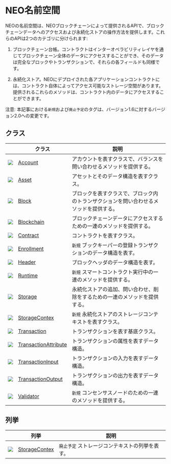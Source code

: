# NEO名前空間

NEOの名前空間は、NEOブロックチェーンによって提供されるAPIで、ブロックチェーンデータへのアクセスおよび永続化ストアの操作方法を提供します。これらのAPIは2つのカテゴリに分けられます:

1. ブロックチェーン台帳。コントラクトはインターオペラビリティレイヤを通じてブロックチェーン全体のデータにアクセスすることができ、そのデータは完全なブロックやトランザクションで、それらの各フィールドも同様です。

2. 永続化ストア。NEOにデプロイされた各アプリケーションコントラクトには、コントラクト自体によってアクセス可能なストレージ空間があります。提供されるこれらのメソッドは、コントラクト内のデータにアクセスすることができます。

注意: 本記事における`新規`および`廃止予定`のタグは、バージョン1.6に対するバージョン2.0への変更です。

## クラス

| | クラス | 説明 |
| ---------------------------------------- | ---------------------------------------- | ---------------------- |
| ![](https://i-msdn.sec.s-msft.com/dynimg/IC29808.jpeg) | [Account](neo/Account.md)          | アカウントを表すクラスで、バランスを問い合わせるメソッドを提供する。      |
| ![](https://i-msdn.sec.s-msft.com/dynimg/IC29808.jpeg) | [Asset](neo/Asset.md)              | アセットとそのデータ構造を表すクラス。         |
| ![](https://i-msdn.sec.s-msft.com/dynimg/IC29808.jpeg) | [Block](neo/Block.md)              | ブロックを表すクラスで、ブロック内のトランザクションを問い合わせるメソッドを提供する。  |
| ![](https://i-msdn.sec.s-msft.com/dynimg/IC29808.jpeg) | [Blockchain](neo/Blockchain.md)    | ブロックチェーンデータにアクセスするための一連のメソッドを提供する。    |
| ![](https://i-msdn.sec.s-msft.com/dynimg/IC29808.jpeg) | [Contract](neo/Contract.md)        | コントラクトを表すクラス。                |
| ![](https://i-msdn.sec.s-msft.com/dynimg/IC29808.jpeg) | [Enrollment](neo/Enrollment.md)    | `新規` ブックキーパーの登録トランザクションのデータ構造を表す。 |
| ![](https://i-msdn.sec.s-msft.com/dynimg/IC29808.jpeg) | [Header](neo/Header.md)            | ブロックヘッダのデータ構造を表す。           |
| ![](https://i-msdn.sec.s-msft.com/dynimg/IC29808.jpeg) | [Runtime](neo/Runtime.md)          | `新規` スマートコントラクト実行中の一連のメソッドを提供する。   |
| ![](https://i-msdn.sec.s-msft.com/dynimg/IC29808.jpeg) | [Storage](neo/Storage.md)          | 永続化ストアの追加、問い合わせ、削除をするための一連のメソッドを提供する。   |
| ![](https://i-msdn.sec.s-msft.com/dynimg/IC29808.jpeg) | [StorageContex](neo/StorageContex.md) | `新規` 永続化ストアのストレージコンテキストを表すクラス。  |
| ![](https://i-msdn.sec.s-msft.com/dynimg/IC29808.jpeg) | [Transaction](neo/Transaction.md)  |  トランザクションを表す基底クラス。            |
| ![](https://i-msdn.sec.s-msft.com/dynimg/IC29808.jpeg) | [TransactionAttribute](neo/TransactionAttribute.md) | トランザクションの属性を表すデータ構造。          |
| ![](https://i-msdn.sec.s-msft.com/dynimg/IC29808.jpeg) | [TransactionInput](neo/TransactionInput.md) | トランザクションの入力を表すデータ構造。         |
| ![](https://i-msdn.sec.s-msft.com/dynimg/IC29808.jpeg) | [TransactionOutput](neo/TransactionOutput.md) | トランザクションの出力を表すデータ構造。         |
| ![](https://i-msdn.sec.s-msft.com/dynimg/IC29808.jpeg) | [Validator](neo/Validator.md)      | `新規` コンセンサスノードのための一連のメソッドを提供する。      |

## 列挙

|  | 列挙 | 説明 |
| ---------------------------------------- | ---------------------------------------- | ----------------------- |
| ![](https://i-msdn.sec.s-msft.com/dynimg/IC134134.jpeg) | [StorageContex](neo/StorageContex2.md) | `廃止予定` ストレージコンテキストの列挙を表す。 |
